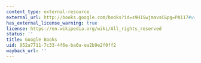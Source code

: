 ```yaml
---
content_type: external-resource
external_url: http://books.google.com/books?id=s9H1SwjmavsC&pg=PA117#v=onepage
has_external_license_warning: true
license: https://en.wikipedia.org/wiki/All_rights_reserved
status: ''
title: Google Books
uid: 952a7711-7c33-4f6e-ba0a-ea2b9e2f0ff2
wayback_url: ''
---
```

